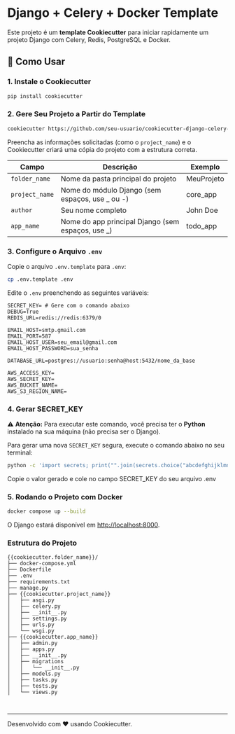 
# Django + Celery + Docker Template

Este projeto é um **template Cookiecutter** para iniciar rapidamente um projeto Django com Celery, Redis, PostgreSQL e Docker.

## 🚀 Como Usar

### 1. Instale o Cookiecutter

```bash
pip install cookiecutter
```

### 2. Gere Seu Projeto a Partir do Template

```bash
cookiecutter https://github.com/seu-usuario/cookiecutter-django-celery-docker.git
```

Preencha as informações solicitadas (como o `project_name`) e o Cookiecutter criará uma cópia do projeto com a estrutura correta.

| Campo          | Descrição                                          | Exemplo    |
| -------------- | -------------------------------------------------- | ---------- |
| `folder_name` | Nome da pasta principal do projeto                 | MeuProjeto |
| `project_name` | Nome do módulo Django (sem espaços, use \_ ou -)   | core\_app  |
| `author`       | Seu nome completo                                  | John Doe   |
| `app_name`     | Nome do app principal Django (sem espaços, use \_) | todo\_app  |


### 3. Configure o Arquivo `.env`

Copie o arquivo `.env.template` para `.env`:

```bash
cp .env.template .env
```

Edite o `.env` preenchendo as seguintes variáveis:

```env
SECRET_KEY= # Gere com o comando abaixo
DEBUG=True
REDIS_URL=redis://redis:6379/0

EMAIL_HOST=smtp.gmail.com
EMAIL_PORT=587
EMAIL_HOST_USER=seu_email@gmail.com
EMAIL_HOST_PASSWORD=sua_senha

DATABASE_URL=postgres://usuario:senha@host:5432/nome_da_base

AWS_ACCESS_KEY=
AWS_SECRET_KEY=
AWS_BUCKET_NAME=
AWS_S3_REGION_NAME=
```

### 4. Gerar SECRET_KEY

⚠️ **Atenção:** Para executar este comando, você precisa ter o **Python** instalado na sua máquina (não precisa ser o Django).

Para gerar uma nova `SECRET_KEY` segura, execute o comando abaixo no seu terminal:

```bash
python -c 'import secrets; print("".join(secrets.choice("abcdefghijklmnopqrstuvwxyz0123456789!@#$%^&*(-_=+)") for i in range(50)))'
```
Copie o valor gerado e cole no campo SECRET_KEY do seu arquivo .env

### 5. Rodando o Projeto com Docker

```bash
docker compose up --build
```

O Django estará disponível em [http://localhost:8000](http://localhost:8000).

### Estrutura do Projeto

```
{{cookiecutter.folder_name}}/
├── docker-compose.yml
├── Dockerfile
├── .env
├── requirements.txt
├── manage.py
├── {{cookiecutter.project_name}}
│   ├── asgi.py
│   ├── celery.py
│   ├── __init__.py
│   ├── settings.py
│   ├── urls.py
│   └── wsgi.py
├── {{cookiecutter.app_name}}
│   ├── admin.py
│   ├── apps.py
│   ├── __init__.py
│   ├── migrations
│   │   └── __init__.py
│   ├── models.py
│   ├── tasks.py
│   ├── tests.py
│   └── views.py

   
```

---
Desenvolvido com ❤️ usando Cookiecutter.
